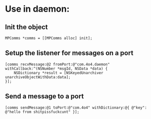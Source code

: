 # Use in daemon:

## Init the object

    MPComms *comms = [[MPComms alloc] init];

## Setup the listener for messages on a port

    [comms recvMessage:@2 fromPort:@"com.4o4.daemon" withCallback:^(NSNumber *msgId, NSData *data) {
        NSDictionary *result = [NSKeyedUnarchiver unarchiveObjectWithData:data];
    }];

## Send a message to a port

    [comms sendMessage:@1 toPort:@"com.4o4" withDictionary:@{ @"key": @"hello from shitpissfuckcunt" }];

